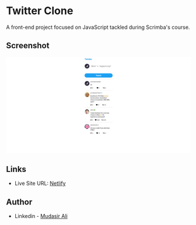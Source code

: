 # Twitter Clone

A front-end project focused on JavaScript tackled during Scrimba's course.

## Screenshot

![](Screenshot.png)

## Links

- Live Site URL: [Netlify](https://iqadmat-twitter-clone.netlify.app/)

## Author

- Linkedin - [Mudasir Ali](https://www.linkedin.com/in/iqadmat/)
